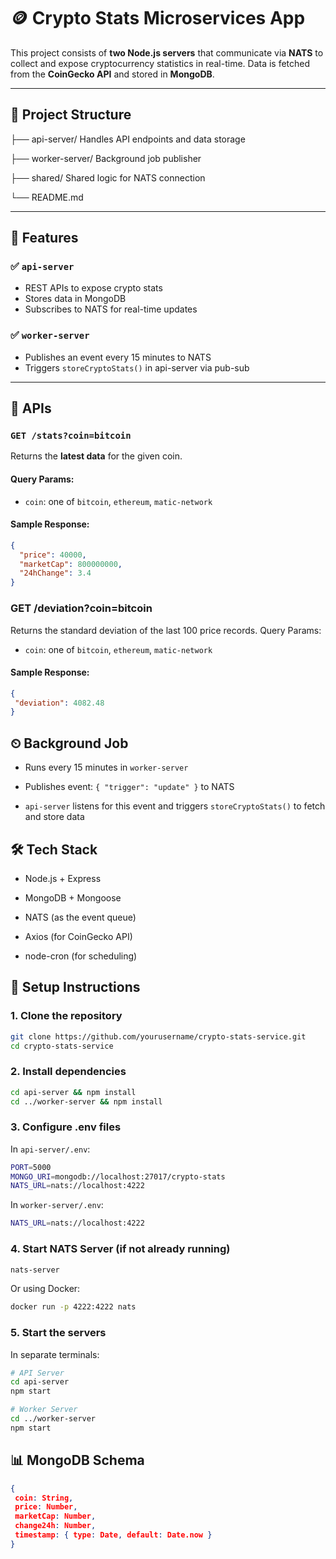 # 🪙 Crypto Stats Microservices App

This project consists of **two Node.js servers** that communicate via **NATS** to collect and expose cryptocurrency statistics in real-time. Data is fetched from the **CoinGecko API** and stored in **MongoDB**.

---

## 📁 Project Structure

├── api-server/ Handles API endpoints and data storage

├── worker-server/  Background job publisher

├── shared/  Shared logic for NATS connection

└── README.md


---

## 🧠 Features

### ✅ `api-server`
- REST APIs to expose crypto stats
- Stores data in MongoDB
- Subscribes to NATS for real-time updates

### ✅ `worker-server`
- Publishes an event every 15 minutes to NATS
- Triggers `storeCryptoStats()` in api-server via pub-sub

---

## 🚀 APIs

### `GET /stats?coin=bitcoin`

Returns the **latest data** for the given coin.

#### Query Params:
- `coin`: one of `bitcoin`, `ethereum`, `matic-network`

#### Sample Response:
```json
{
  "price": 40000,
  "marketCap": 800000000,
  "24hChange": 3.4
}
```

### GET /deviation?coin=bitcoin

Returns the standard deviation of the last 100 price records.
Query Params:

   - `coin`: one of `bitcoin`, `ethereum`, `matic-network`

#### Sample Response:
 ``` json
{
  "deviation": 4082.48
}
```

## ⏲ Background Job

  - Runs every 15 minutes in `worker-server`

  - Publishes event: `{ "trigger": "update" }` to NATS

  - `api-server` listens for this event and triggers `storeCryptoStats()` to fetch and store data


## 🛠️ Tech Stack

  - Node.js + Express

  - MongoDB + Mongoose

  - NATS (as the event queue)

  - Axios (for CoinGecko API)

  - node-cron (for scheduling)

## 🧩 Setup Instructions
### 1. Clone the repository

``` bash 
git clone https://github.com/yourusername/crypto-stats-service.git
cd crypto-stats-service
```
### 2. Install dependencies

``` bash
cd api-server && npm install
cd ../worker-server && npm install
```
### 3. Configure .env files
In `api-server/.env`:

```bash
PORT=5000
MONGO_URI=mongodb://localhost:27017/crypto-stats
NATS_URL=nats://localhost:4222
```
In `worker-server/.env`:

``` bash
NATS_URL=nats://localhost:4222
```

### 4. Start NATS Server (if not already running)

``` bash
nats-server
```
  Or using Docker:

``` bash
docker run -p 4222:4222 nats
```

### 5. Start the servers

In separate terminals:

```bash
# API Server
cd api-server
npm start

# Worker Server
cd ../worker-server
npm start
```
## 📊 MongoDB Schema
 ``` json
{
  coin: String,
  price: Number,
  marketCap: Number,
  change24h: Number,
  timestamp: { type: Date, default: Date.now }
}

```
